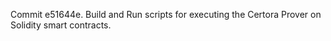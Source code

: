 Commit e51644e.                    Build and Run scripts for executing the Certora Prover on Solidity smart contracts.